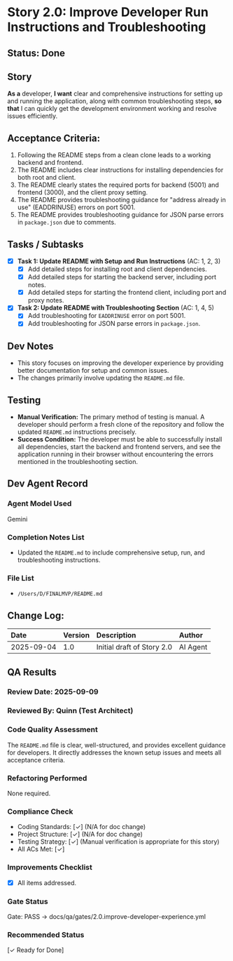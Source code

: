 # Story 2.0: Improve Developer Run Instructions and Troubleshooting

## Status: Done

## Story
**As a** developer,
**I want** clear and comprehensive instructions for setting up and running the application, along with common troubleshooting steps,
**so that** I can quickly get the development environment working and resolve issues efficiently.

## Acceptance Criteria:
1.  Following the README steps from a clean clone leads to a working backend and frontend.
2.  The README includes clear instructions for installing dependencies for both root and client.
3.  The README clearly states the required ports for backend (5001) and frontend (3000), and the client proxy setting.
4.  The README provides troubleshooting guidance for "address already in use" (EADDRINUSE) errors on port 5001.
5.  The README provides troubleshooting guidance for JSON parse errors in `package.json` due to comments.

## Tasks / Subtasks

- [x] **Task 1: Update README with Setup and Run Instructions** (AC: 1, 2, 3)
    - [x] Add detailed steps for installing root and client dependencies.
    - [x] Add detailed steps for starting the backend server, including port notes.
    - [x] Add detailed steps for starting the frontend client, including port and proxy notes.

- [x] **Task 2: Update README with Troubleshooting Section** (AC: 1, 4, 5)
    - [x] Add troubleshooting for `EADDRINUSE` error on port 5001.
    - [x] Add troubleshooting for JSON parse errors in `package.json`.

## Dev Notes

*   This story focuses on improving the developer experience by providing better documentation for setup and common issues.
*   The changes primarily involve updating the `README.md` file.

## Testing

*   **Manual Verification:** The primary method of testing is manual. A developer should perform a fresh clone of the repository and follow the updated `README.md` instructions precisely.
*   **Success Condition:** The developer must be able to successfully install all dependencies, start the backend and frontend servers, and see the application running in their browser without encountering the errors mentioned in the troubleshooting section.

## Dev Agent Record

### Agent Model Used

Gemini

### Completion Notes List

- Updated the `README.md` to include comprehensive setup, run, and troubleshooting instructions.

### File List

- `/Users/D/FINALMVP/README.md`


## Change Log:
| Date       | Version | Description        | Author         |
| :--------- | :------ | :----------------- | :------------- |
| 2025-09-04 | 1.0     | Initial draft of Story 2.0 | AI Agent       |

## QA Results

### Review Date: 2025-09-09

### Reviewed By: Quinn (Test Architect)

### Code Quality Assessment

The `README.md` file is clear, well-structured, and provides excellent guidance for developers. It directly addresses the known setup issues and meets all acceptance criteria.

### Refactoring Performed

None required.

### Compliance Check

- Coding Standards: [✓] (N/A for doc change)
- Project Structure: [✓] (N/A for doc change)
- Testing Strategy: [✓] (Manual verification is appropriate for this story)
- All ACs Met: [✓]

### Improvements Checklist

- [x] All items addressed.

### Gate Status

Gate: PASS → docs/qa/gates/2.0.improve-developer-experience.yml

### Recommended Status

[✓ Ready for Done]
